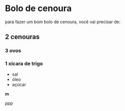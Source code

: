 # Bolo de cenoura

para fazer um bom bolo de cenoura, você vai precisar de:

## 2 cenouras

### 3 ovos

### 1 xícara de trigo

- sal
- óleo
- açúcar

**m**

_ppp_



